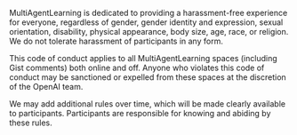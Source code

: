 MultiAgentLearning is dedicated to providing a harassment-free experience for everyone, regardless of gender, gender identity and expression, sexual orientation, disability, physical appearance, body size, age, race, or religion. We do not tolerate harassment of participants in any form.

This code of conduct applies to all MultiAgentLearning spaces (including Gist comments) both online and off. Anyone who violates this code of conduct may be sanctioned or expelled from these spaces at the discretion of the OpenAI team.

We may add additional rules over time, which will be made clearly available to participants. Participants are responsible for knowing and abiding by these rules.